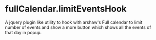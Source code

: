 fullCalendar.limitEventsHook
============================

A jquery plugin like utility to hook with arshaw's Full calendar to limit number of events and show a more button which shows all the events of that day in popup.
